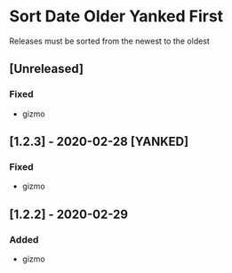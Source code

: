 # Sort Date Older Yanked First
Releases must be sorted from the newest to the oldest
## [Unreleased]
### Fixed
- gizmo
## [1.2.3] - 2020-02-28 [YANKED]
### Fixed
- gizmo
## [1.2.2] - 2020-02-29
### Added
- gizmo
